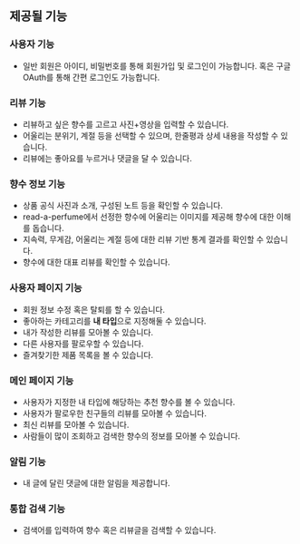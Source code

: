 ## 제공될 기능
### 사용자 기능

- 일반 회원은 아이디, 비밀번호를 통해 회원가입 및 로그인이 가능합니다. 혹은 구글 OAuth를 통해 간편 로그인도 가능합니다.

### 리뷰 기능

- 리뷰하고 싶은 향수를 고르고 사진+영상을 입력할 수 있습니다.
- 어울리는 분위기, 계절 등을 선택할 수 있으며, 한줄평과 상세 내용을 작성할 수 있습니다.
- 리뷰에는 좋아요를 누르거나 댓글을 달 수 있습니다.

### 향수 정보 기능

- 상품 공식 사진과 소개, 구성된 노트 등을 확인할 수 있습니다.
- read-a-perfume에서 선정한 향수에 어울리는 이미지를 제공해 향수에 대한 이해를 돕습니다.
- 지속력, 무게감, 어울리는 계절 등에 대한 리뷰 기반 통계 결과를 확인할 수 있습니다.
- 향수에 대한 대표 리뷰를 확인할 수 있습니다.

### 사용자 페이지 기능

- 회원 정보 수정 혹은 탈퇴를 할 수 있습니다.
- 좋아하는 카테고리를 **내 타입**으로 지정해둘 수 있습니다.
- 내가 작성한 리뷰를 모아볼 수 있습니다.
- 다른 사용자를 팔로우할 수 있습니다.
- 즐겨찾기한 제품 목록을 볼 수 있습니다.

### 메인 페이지 기능

- 사용자가 지정한 내 타입에 해당하는 추천 향수를 볼 수 있습니다.
- 사용자가 팔로우한 친구들의 리뷰를 모아볼 수 있습니다.
- 최신 리뷰를 모아볼 수 있습니다.
- 사람들이 많이 조회하고 검색한 향수의 정보를 모아볼 수 있습니다.

### 알림 기능

- 내 글에 달린 댓글에 대한 알림을 제공합니다.

### 통합 검색 기능

- 검색어를 입력하여 향수 혹은 리뷰글을 검색할 수 있습니다.
